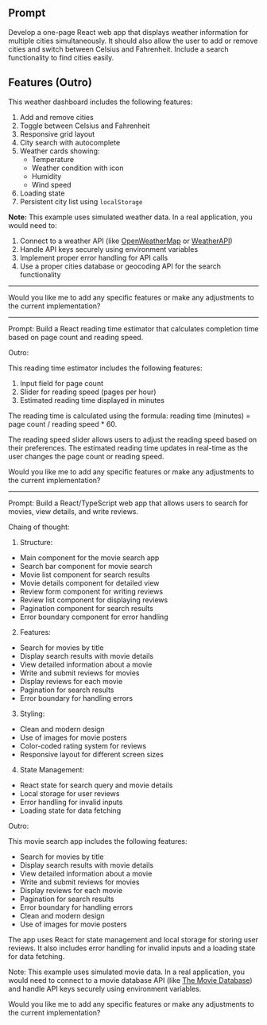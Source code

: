 ## Prompt

Develop a one-page React web app that displays weather information for multiple cities simultaneously. It should also allow the user to add or remove cities and switch between Celsius and Fahrenheit. Include a search functionality to find cities easily.

## Features (Outro)

This weather dashboard includes the following features:

1. Add and remove cities
2. Toggle between Celsius and Fahrenheit
3. Responsive grid layout
4. City search with autocomplete
5. Weather cards showing:
   - Temperature
   - Weather condition with icon
   - Humidity
   - Wind speed
6. Loading state
7. Persistent city list using `localStorage`

**Note:** This example uses simulated weather data. In a real application, you would need to:

1. Connect to a weather API (like [OpenWeatherMap](https://openweathermap.org/) or [WeatherAPI](https://www.weatherapi.com/))
2. Handle API keys securely using environment variables
3. Implement proper error handling for API calls
4. Use a proper cities database or geocoding API for the search functionality

---

Would you like me to add any specific features or make any adjustments to the current implementation?


------------------------------------------------------------------------------------------------

Prompt:
Build a React reading time estimator that calculates completion time based on page count and reading speed.

Outro:

This reading time estimator includes the following features:

1. Input field for page count
2. Slider for reading speed (pages per hour)
3. Estimated reading time displayed in minutes

The reading time is calculated using the formula: reading time (minutes) = page count / reading speed * 60.

The reading speed slider allows users to adjust the reading speed based on their preferences. The estimated reading time updates in real-time as the user changes the page count or reading speed.

Would you like me to add any specific features or make any adjustments to the current implementation?

------------------------------------------------------------------------------------------------

Prompt:
Build a React/TypeScript web app that allows users to search for movies, view details, and write reviews.

Chaing of thought:
<Thinking>
1. Structure:
  - Main component for the movie search app
  - Search bar component for movie search
  - Movie list component for search results
  - Movie details component for detailed view
  - Review form component for writing reviews
  - Review list component for displaying reviews
  - Pagination component for search results
  - Error boundary component for error handling

2. Features:
  - Search for movies by title
  - Display search results with movie details
  - View detailed information about a movie
  - Write and submit reviews for movies
  - Display reviews for each movie
  - Pagination for search results
  - Error boundary for handling errors

3. Styling:
  - Clean and modern design
  - Use of images for movie posters
  - Color-coded rating system for reviews
  - Responsive layout for different screen sizes

4. State Management:
  - React state for search query and movie details
  - Local storage for user reviews
  - Error handling for invalid inputs
  - Loading state for data fetching

</Thinking>

Outro:

This movie search app includes the following features:
- Search for movies by title
- Display search results with movie details
- View detailed information about a movie
- Write and submit reviews for movies
- Display reviews for each movie
- Pagination for search results
- Error boundary for handling errors
- Clean and modern design
- Use of images for movie posters

The app uses React for state management and local storage for storing user reviews. It also includes error handling for invalid inputs and a loading state for data fetching.

Note: This example uses simulated movie data. In a real application, you would need to connect to a movie database API (like [The Movie Database](https://www.themoviedb.org/)) and handle API keys securely using environment variables.

Would you like me to add any specific features or make any adjustments to the current implementation?
